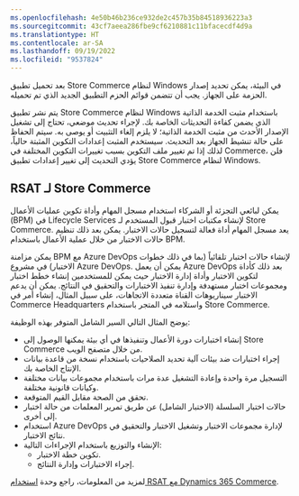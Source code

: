 ```yaml
---
ms.openlocfilehash: 4e50b46b236ce932de2c457b35b84518936223a3
ms.sourcegitcommit: 43cf7aeea286fbe9cf6210881c11bfacecdf4d9a
ms.translationtype: HT
ms.contentlocale: ar-SA
ms.lasthandoff: 09/19/2022
ms.locfileid: "9537824"
---
```

بعد تحميل تطبيق Store Commerce لنظام Windows في البيئة، يمكن تحديد إصدار الحزمة على الجهاز. يجب أن تتضمن قوائم الحزم التطبيق الجديد الذي تم تحميله. 

يتم نشر تطبيق Store Commerce لنظام Windows باستخدام مثبت الخدمة الذاتية الذي يضمن كفاءة التحديثات الخاصة بك. لإجراء تحديث موضعي، تحتاج إلى تشغيل الإصدار الأحدث من مثبت الخدمة الذاتية؛ لا يلزم إلغاء التثبيت أو يوصى به. سيتم الحفاظ على حالة تنشيط الجهاز بعد التحديث. سيستخدم المثبت إعدادات التكوين المثبتة حالياً، لذلك إذا تم تغيير ملف التكوين بسبب تغييرات التكوين المختلفة في Commerce، فلن يؤدي التحديث إلى تغيير إعدادات تطبيق Store Commerce لنظام Windows. 
 
## <a name="rsat-for-store-commerce"></a>RSAT لـ Store Commerce
يمكن لبائعي التجزئة أو الشركاء استخدام مسجل المهام وأداة تكوين عمليات الأعمال (BPM) في Lifecycle Services لإنشاء مكتبات اختبار قبول المستخدم لـ Store Commerce. يعد مسجل المهام أداة فعالة لتسجيل حالات الاختبار. يمكن بعد ذلك تنظيم حالات الاختبار من خلال عملية الأعمال باستخدام BPM. 

يمكن مزامنة BPM مع Azure DevOps لإنشاء حالات اختبار تلقائياً (بما في ذلك خطوات الاختبار) في مشروع Azure DevOps. يمكن أن يعمل Azure DevOps بعد ذلك كأداة لتكوين الاختبار وأداة إدارة الاختبار حيث يمكن للمستخدمين إنشاء خطط اختبار ومجموعات اختبار مستهدفة وإدارة تنفيذ الاختبارات والتحقيق في النتائج. يمكن أن يدعم الاختبار سيناريوهات القناة متعددة الاتجاهات، على سبيل المثال، إنشاء أمر في Commerce Headquarters واستلامه في المتجر باستخدام Store Commerce. 

يوضح المثال التالي السير الشامل المتوفر بهذه الوظيفة: 

- إنشاء اختبارات دورة الأعمال وتنفيذها في أي بيئة يمكنها الوصول إلى Store Commerce من خلال متصفح الويب. 
- إجراء اختبارات ضد بيئات آلية تحديد الصلاحيات باستخدام نسخة من قاعدة بيانات الإنتاج الخاصة بك. 
- التسجيل مرة واحدة وإعادة التشغيل عدة مرات باستخدام مجموعات بيانات مختلفة وكيانات قانونية مختلفة. 
- تحقق من الصحة مقابل القيم المتوقعة. 
- حالات اختبار السلسلة (الاختبار الشامل) عن طريق تمرير المعلمات من حالة اختبار إلى أخرى. 
- استخدام Azure DevOps لإدارة مجموعات الاختبار وتشغيل الاختبار والتحقيق في نتائج الاختبار. 
- الإنشاء والتوزيع باستخدام الإجراءات التالية: 
    - تكوين خطة الاختبار. 
    - إجراء الاختبارات وإدارة النتائج. 

لمزيد من المعلومات، راجع وحدة [استخدام RSAT مع Dynamics 365 Commerce](/training/modules/use-regression-suite-automation-tool-rsat/?azure-portal=true).
